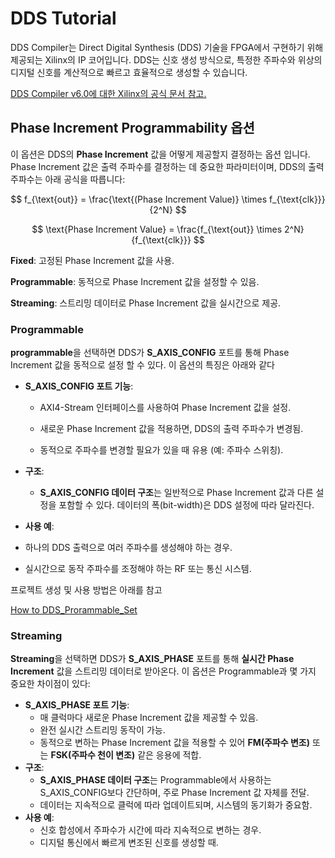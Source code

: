 # DDS Tutorial

DDS Compiler는 Direct Digital Synthesis (DDS) 기술을 FPGA에서 구현하기 위해 제공되는 Xilinx의 IP 코어입니다. DDS는 신호 생성 방식으로, 특정한 주파수와 위상의 디지털 신호를 계산적으로 빠르고 효율적으로 생성할 수 있습니다. 

[DDS Compiler v6.0에 대한 Xilinx의 공식 문서 참고.](https://docs.amd.com/r/en-US/pg141-dds-compiler)



## Phase Increment Programmability 옵션

이 옵션은 DDS의 **Phase Increment** 값을 어떻게 제공할지 결정하는 옵션 입니다. Phase Increment 값은 출력 주파수를 결정하는 데 중요한 파라미터이며, DDS의 출력 주파수는 아래 공식을 따릅니다:


$$
f_{\text{out}} = \frac{\text{(Phase Increment Value)} \times f_{\text{clk}}}{2^N}
$$

$$
\text{Phase Increment Value} = \frac{f_{\text{out}} \times 2^N}{f_{\text{clk}}}
$$

**Fixed**: 고정된 Phase Increment 값을 사용.

**Programmable**: 동적으로 Phase Increment 값을 설정할 수 있음.

**Streaming**: 스트리밍 데이터로 Phase Increment 값을 실시간으로 제공.



### Programmable

**programmable**을 선택하면 DDS가 **S_AXIS_CONFIG** 포트를 통해 Phase Increment 값을 동적으로 설정 할 수 있다. 이 옵션의 특징은 아래와 같다

- **S_AXIS_CONFIG 포트 기능**:

  - AXI4-Stream 인터페이스를 사용하여 Phase Increment 값을 설정.

  - 새로운 Phase Increment 값을 적용하면, DDS의 출력 주파수가 변경됨.

  - 동적으로 주파수를 변경할 필요가 있을 때 유용 (예: 주파수 스위칭).

- **구조**:
  - **S_AXIS_CONFIG 데이터 구조**는 일반적으로 Phase Increment 값과 다른 설정을 포함할 수 있다. 데이터의 폭(bit-width)은 DDS 설정에 따라 달라진다. 

- **사용 예**:
- 하나의 DDS 출력으로 여러 주파수를 생성해야 하는 경우.
  
- 실시간으로 동작 주파수를 조정해야 하는 RF 또는 통신 시스템.



프로젝트 생성 및 사용 방법은 아래를 참고

[How to DDS_Prorammable_Set](https://github.com/pcw1029/XilinxIpCoreTutorial/blob/main/DDS/ProgrammableSet/DDS_Programmable_Settings.md)





### Streaming

**Streaming**을 선택하면 DDS가 **S_AXIS_PHASE** 포트를 통해 **실시간 Phase Increment** 값을 스트리밍 데이터로 받아온다. 이 옵션은 Programmable과 몇 가지 중요한 차이점이 있다:

- **S_AXIS_PHASE 포트 기능**:
  - 매 클럭마다 새로운 Phase Increment 값을 제공할 수 있음.
  - 완전 실시간 스트리밍 동작이 가능.
  - 동적으로 변하는 Phase Increment 값을 적용할 수 있어 **FM(주파수 변조)** 또는 **FSK(주파수 천이 변조)** 같은 응용에 적합.
- **구조**:
  - **S_AXIS_PHASE 데이터 구조**는 Programmable에서 사용하는 S_AXIS_CONFIG보다 간단하며, 주로 Phase Increment 값 자체를 전달.
  - 데이터는 지속적으로 클럭에 따라 업데이트되며, 시스템의 동기화가 중요함.
- **사용 예**:
  - 신호 합성에서 주파수가 시간에 따라 지속적으로 변하는 경우.
  - 디지털 통신에서 빠르게 변조된 신호를 생성할 때.




